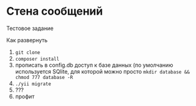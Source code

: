 # Стена сообщений
Тестовое задание

Как развернуть
1) `git clone`
2) `composer install`
3) прописать в config.db доступ к базе данных (по умолчанию используется SQlite, для которой можно просто `mkdir database && chmod 777 database -R`
4) `./yii migrate`
5) ???
6) профит
